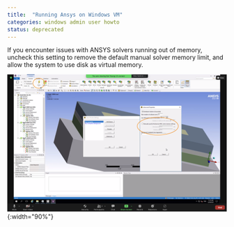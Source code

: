 ```yaml
---
title:  "Running Ansys on Windows VM"
categories: windows admin user howto
status: deprecated
---
```



If you encounter issues with ANSYS solvers running out of memory, uncheck this setting to remove the default manual solver memory limit, and allow the system to use disk as virtual memory.


![configuration screenshot](./assets/doc/vm_windows_ansys/ansys_solver_memory.png){:width="90%"}

